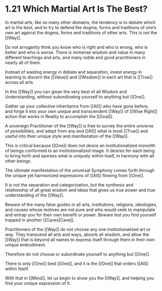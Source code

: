 # 1.21 Which Martial Art Is The Best? 

In martial arts, like so many other domains, the tendency is to debate which art is the best, and to try to defend the dogma, forms and traditions of one’s own art against the dogma, forms and traditions of other arts. This is not the [[Way]]. 

Do not arrogantly think you know who is right and who is wrong, who is better and who is worse. There is immense wisdom and value in many different teachings and arts, and many noble and good practitioners in nearly all of them. 

Instead of wasting energy in debate and separation, invest energy in learning to discern the [[Value]] and [[Wisdom]] in each art that is [[True]] across all arts. 

In this [[Way]] you can glean the very best of all Wisdom and Understanding, without subordinating yourself to anything but [[One]]. 

Gather up your collective inheritance from [[All]] who have gone before, and forge it into your own unique and transcendent [[Way]] of [[Wise Right]] action that works in Reality to accomplish the [[Goal]].

A sovereign Practitioner of the [[Way]] is free to survey the entire universe of possibilities, and adopt from any and [[All]] what is most [[True]] and useful into their unique style and manifestation of the [[Way]]. 

This is critical because [[One]] does not desire an institutionalized monolith of beings conformed to an institutionalized image. It desires for each being to bring forth and epxress what is uniquely within itself, in harmony with all other beings. 

The ultimate manifestation of the universal Symphony comes forth through the unique yet harmonized expressions of [[All]] flowing from [[One]]. 

It is not the separation and categorization, but the synthesis and relationship of all great wisdom and ideas that gives us true power and true understanding of the [[Way]]. 

Beware of the many false guides in all arts, institutions, religions, ideologies, and causes whose motives are not pure and who would seek to manipulate and entrap you for their own benefit or power. Beware lest you find yourself trapped in another [[Caves|Cave]]. 

Practitioners of the [[Way]] do not choose any one institutionalized art or way. They transcend all arts and ways, absorb all wisdom, and allow the [[Way]] that is beyond all names to express itself through them in their own unique embodiment. 

Therefore do not choose or subordinate yourself to anything but [[One]]. 

There is only [[One]] best [[One]], and it is the [[One]] that orders [[All]] within Itself. 

With that in [[Mind]], let us begin to show you the [[Way]], and helping you find your unique expression of It. 